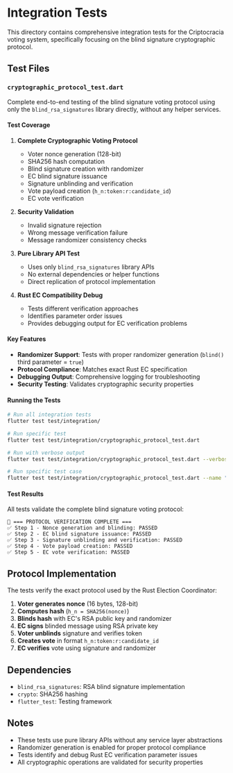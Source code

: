# Integration Tests

This directory contains comprehensive integration tests for the Criptocracia voting system, specifically focusing on the blind signature cryptographic protocol.

## Test Files

### `cryptographic_protocol_test.dart`

Complete end-to-end testing of the blind signature voting protocol using only the `blind_rsa_signatures` library directly, without any helper services.

#### Test Coverage

1. **Complete Cryptographic Voting Protocol**
   - Voter nonce generation (128-bit)
   - SHA256 hash computation
   - Blind signature creation with randomizer
   - EC blind signature issuance
   - Signature unblinding and verification
   - Vote payload creation (`h_n:token:r:candidate_id`)
   - EC vote verification

2. **Security Validation**
   - Invalid signature rejection
   - Wrong message verification failure
   - Message randomizer consistency checks

3. **Pure Library API Test**
   - Uses only `blind_rsa_signatures` library APIs
   - No external dependencies or helper functions
   - Direct replication of protocol implementation

4. **Rust EC Compatibility Debug**
   - Tests different verification approaches
   - Identifies parameter order issues
   - Provides debugging output for EC verification problems

#### Key Features

- **Randomizer Support**: Tests with proper randomizer generation (`blind()` third parameter = `true`)
- **Protocol Compliance**: Matches exact Rust EC specification
- **Debugging Output**: Comprehensive logging for troubleshooting
- **Security Testing**: Validates cryptographic security properties

#### Running the Tests

```bash
# Run all integration tests
flutter test test/integration/

# Run specific test
flutter test test/integration/cryptographic_protocol_test.dart

# Run with verbose output
flutter test test/integration/cryptographic_protocol_test.dart --verbose

# Run specific test case
flutter test test/integration/cryptographic_protocol_test.dart --name "Complete cryptographic voting protocol"
```

#### Test Results

All tests validate the complete blind signature voting protocol:

```
🎉 === PROTOCOL VERIFICATION COMPLETE ===
✅ Step 1 - Nonce generation and blinding: PASSED
✅ Step 2 - EC blind signature issuance: PASSED  
✅ Step 3 - Signature unblinding and verification: PASSED
✅ Step 4 - Vote payload creation: PASSED
✅ Step 5 - EC vote verification: PASSED
```

## Protocol Implementation

The tests verify the exact protocol used by the Rust Election Coordinator:

1. **Voter generates nonce** (16 bytes, 128-bit)
2. **Computes hash** (`h_n = SHA256(nonce)`)
3. **Blinds hash** with EC's RSA public key and randomizer
4. **EC signs** blinded message using RSA private key
5. **Voter unblinds** signature and verifies token
6. **Creates vote** in format `h_n:token:r:candidate_id`
7. **EC verifies** vote using signature and randomizer

## Dependencies

- `blind_rsa_signatures`: RSA blind signature implementation
- `crypto`: SHA256 hashing
- `flutter_test`: Testing framework

## Notes

- These tests use pure library APIs without any service layer abstractions
- Randomizer generation is enabled for proper protocol compliance
- Tests identify and debug Rust EC verification parameter issues
- All cryptographic operations are validated for security properties